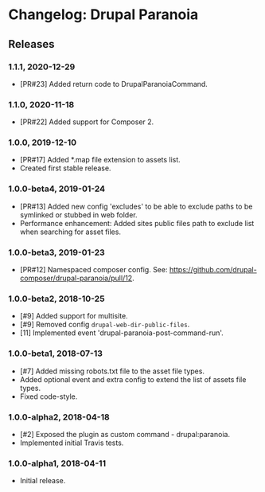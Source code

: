# Changelog: Drupal Paranoia

## Releases

### 1.1.1, 2020-12-29
- [PR#23] Added return code to DrupalParanoiaCommand.

### 1.1.0, 2020-11-18
- [PR#22] Added support for Composer 2.

### 1.0.0, 2019-12-10
- [PR#17] Added *.map file extension to assets list.
- Created first stable release.

### 1.0.0-beta4, 2019-01-24
- [PR#13] Added new config 'excludes' to be able to exclude paths to be symlinked or stubbed in web folder.
- Performance enhancement: Added sites public files path to exclude list when searching for asset files. 

### 1.0.0-beta3, 2019-01-23
- [PR#12] Namespaced composer config. See: https://github.com/drupal-composer/drupal-paranoia/pull/12.

### 1.0.0-beta2, 2018-10-25
- [#9] Added support for multisite.
- [#9] Removed config `drupal-web-dir-public-files`.
- [11] Implemented event 'drupal-paranoia-post-command-run'.

### 1.0.0-beta1, 2018-07-13
- [#7] Added missing robots.txt file to the asset file types.
- Added optional event and extra config to extend the list of assets file types.
- Fixed code-style.

### 1.0.0-alpha2, 2018-04-18
- [#2] Exposed the plugin as custom command - drupal:paranoia.
- Implemented initial Travis tests.

### 1.0.0-alpha1, 2018-04-11
- Initial release.
